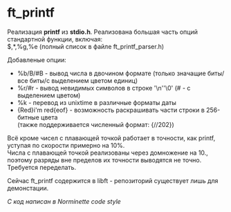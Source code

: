 # ft_printf

Реализация **printf** из **stdio.h**.
Реализована большая часть опций стандартной функции, включая:  
$,\*,%g,%e (полный список в файле ft_printf_parser.h)

Добавленые опции:
+ %b/B/#B - вывод числа в двочином формате (только значащие биты/все биты/с выделением цветом единиц)
+ %r/#r - вывод невидимых символов в строке '\n''\0' (# - с выделением цветом)
+ %k - перевод из unixtime в различные форматы даты
+ {Red}i'm red{eof} - возможность раскрашивать части строки в 256-битные цвета   
(также поддерживается численный формат: {//202})

Всё кроме чисел с плавающей точкой работает в точности, как printf, уступая по скорости примерно на 10%.  
Числа с плавающей точкой реализованы через домножение на 10., поэтому разряды вне пределов их точности выводятся не точно.  
Требуется переделать.

Сейчас ft_printf содержится в libft - репозиторий существует лишь для демонстации. 

*C код написан в Norminette code style*
